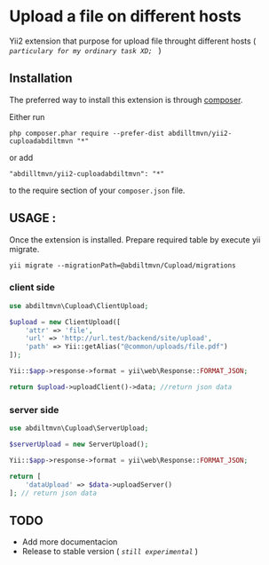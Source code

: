 Upload a file on different hosts
===========================
Yii2 extension that purpose for upload file throught different hosts ( *`particulary for my ordinary task XD; `* )

Installation
------------

The preferred way to install this extension is through [composer](http://getcomposer.org/download/).

Either run

```
php composer.phar require --prefer-dist abdilltmvn/yii2-cuploadabdiltmvn "*"
```

or add

```
"abdilltmvn/yii2-cuploadabdiltmvn": "*"
```

to the require section of your `composer.json` file.


USAGE : 
-----
Once the extension is installed.
Prepare required table by execute yii migrate.

```
yii migrate --migrationPath=@abdiltmvn/Cupload/migrations
```

### client side
```php
use abdiltmvn\Cupload\ClientUpload;

$upload = new ClientUpload([
    'attr' => 'file',
    'url' => 'http://url.test/backend/site/upload',
    'path' => Yii::getAlias("@common/uploads/file.pdf")
]);

Yii::$app->response->format = yii\web\Response::FORMAT_JSON;

return $upload->uploadClient()->data; //return json data
``` 
### server side

``` php
use abdiltmvn\Cupload\ServerUpload;

$serverUpload = new ServerUpload();

Yii::$app->response->format = yii\web\Response::FORMAT_JSON;

return [
    'dataUpload' => $data->uploadServer()
]; // return json data 
```

 TODO
-----

 -  Add more documentacion 
 - Release to stable version ( *`still experimental`* )